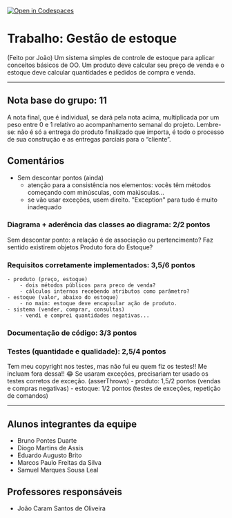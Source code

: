 [![Open in Codespaces](https://classroom.github.com/assets/launch-codespace-f4981d0f882b2a3f0472912d15f9806d57e124e0fc890972558857b51b24a6f9.svg)](https://classroom.github.com/open-in-codespaces?assignment_repo_id=10100411)
# Trabalho: Gestão de estoque
(Feito por João)
Um sistema simples de controle de estoque para aplicar conceitos básicos de OO. Um produto deve calcular seu preço de venda e o estoque deve calcular quantidades e pedidos de compra e venda.

---

## Nota base do grupo: 11

A nota final, que é individual, se dará pela nota acima, multiplicada por um peso entre 0 e 1 relativo ao acompanhamento semanal do projeto. Lembre-se: não é só a entrega do produto finalizado que importa, é todo o processo de sua construção e as entregas parciais para o “cliente”.

## Comentários
- Sem descontar pontos (ainda)
    - atenção para a consistência nos elementos: vocês têm métodos começando com minúsculas, com maiúsculas...
    - se vão usar exceções, usem direito. "Exception" para tudo é muito inadequado 

### Diagrama + aderência das classes ao diagrama: 2/2 pontos 
Sem descontar ponto: a relação é de associação ou pertencimento? Faz sentido existirem objetos Produto fora do Estoque?
### Requisitos corretamente implementados: 3,5/6 pontos 
	- produto (preço, estoque)
        - dois métodos públicos para preco de venda?
        - cálculos internos recebendo atributos como parâmetro?
	- estoque (valor, abaixo do estoque)
        - no main: estoque deve encapsular ação de produto.
	- sistema (vender, comprar, consultas)
        - vendi e comprei quantidades negativas...

### Documentação de código: 3/3 pontos 
	
	
### Testes (quantidade e qualidade): 2,5/4 pontos 
Tem meu copyright nos testes, mas não fui eu quem fiz os testes!! Me incluam fora dessa!! 😂
Se usaram exceções, precisariam ter usado os testes corretos de exceção. (asserThrows)
    - produto: 1,5/2 pontos (vendas e compras negativas)
	- estoque: 1/2 pontos (testes de exceções, repetição de comandos)
	
---

## Alunos integrantes da equipe

* Bruno Pontes Duarte
* Diogo Martins de Assis
* Eduardo Augusto Brito
* Marcos Paulo Freitas da Silva
* Samuel Marques Sousa Leal

## Professores responsáveis

* João Caram Santos de Oliveira

